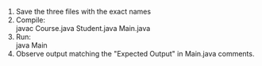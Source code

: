 1. Save the three files with the exact names
2. Compile:  
   javac Course.java Student.java Main.java  
3. Run:  
   java Main  
4. Observe output matching the "Expected Output" in Main.java comments.  